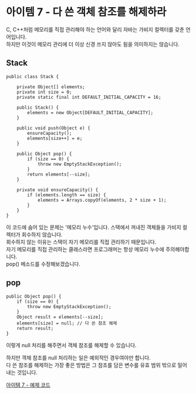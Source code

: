 # 아이템 7 - 다 쓴 객체 참조를 해제하라

C, C++처럼 메모리를 직접 관리해야 하는 언어와 달리 자바는 가비지 컬렉터를 갖춘 언어입니다.       
하지만 이것이 메모리 관리에 더 이상 신경 쓰지 않아도 됨을 의미하지는 않습니다.    

## Stack

```
public class Stack {

    private Object[] elements;
    private int size = 0;
    private static final int DEFAULT_INITIAL_CAPACITY = 16;

    public Stack() {
        elements = new Object[DEFAULT_INITIAL_CAPACITY];
    }

    public void push(Object e) {
        ensureCapacity();
        elements[size++] = e;
    }

    public Object pop() {
        if (size == 0) {
            throw new EmptyStackException();
        }
        return elements[--size];
    }

    private void ensureCapacity() {
        if (elements.length == size) {
            elements = Arrays.copyOf(elements, 2 * size + 1);
        }
    }
}
```

이 코드에 숨어 있는 문제는 '메모리 누수'입니다. 스택에서 꺼내진 객체들을 가비지 컬렉터가 회수하지 않습니다.     
회수하지 않는 이유는 스택이 자기 메모리를 직접 관리하기 때문입니다.   
자기 메모리를 직접 관리하는 클래스라면 프로그래머는 항상 메모리 누수에 주의해야합니다.      
pop() 메소드를 수정해보겠습니다.     

## pop
```
public Object pop() {
    if (size == 0) {
        throw new EmptyStackException();
    }
    Object result = elements[--size];
    elements[size] = null; // 다 쓴 참조 해제
    return result;
}
```
이렇게 null 처리를 해주면서 객체 참조를 해제할 수 있습니다.    

하지만 객체 참조를 null 처리하는 일은 예외적인 경우여야만 합니다.   
다 쓴 참조를 해제하는 가장 좋은 방법은 그 참조를 담은 변수를 유효 범위 밖으로 밀어내는 것입니다.    

        
[아이템 7 - 예제 코드](https://github.com/320Hwany/EffectiveJava/blob/main/src/main/java/effective/item7/Stack.java)   

